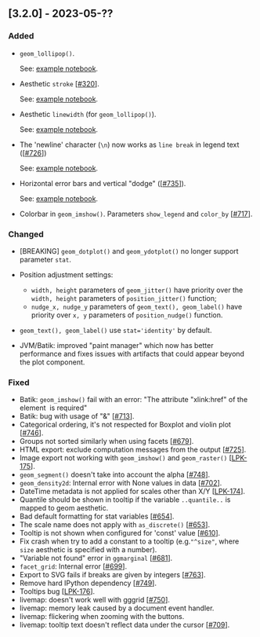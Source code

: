 ## [3.2.0] - 2023-05-??

### Added

- `geom_lollipop()`.

  See: [example notebook](https://nbviewer.org/github/JetBrains/lets-plot/blob/master/docs/f-23b/geom_lollipop.ipynb).


- Aesthetic `stroke` [[#320](https://github.com/JetBrains/lets-plot/issues/320)].

  See: [example notebook](https://nbviewer.org/github/JetBrains/lets-plot/blob/master/docs/f-23b/aes_stroke.ipynb).


- Aesthetic `linewidth` (for `geom_lollipop()`).

  See: [example notebook](https://nbviewer.org/github/JetBrains/lets-plot/blob/master/docs/f-23b/geom_lollipop.ipynb).


- The 'newline' character (`\n`) now works as `line break` in legend
  text ([[#726](https://github.com/JetBrains/lets-plot/issues/726)])

  See: [example notebook](https://nbviewer.org/github/JetBrains/lets-plot/blob/master/docs/f-23b/legend_text_multiline.ipynb).


- Horizontal error bars and vertical "dodge" ([[#735](https://github.com/JetBrains/lets-plot/issues/735)]).

  See: [example notebook](https://nbviewer.org/github/JetBrains/lets-plot/blob/master/docs/f-23b/horizontal_error_bars.ipynb).


- Colorbar in `geom_imshow()`. Parameters `show_legend`
  and `color_by` [[#717](https://github.com/JetBrains/lets-plot/issues/717)].

### Changed

- [BREAKING] `geom_dotplot()` and `geom_ydotplot()` no longer support parameter `stat`.

- Position adjustment settings:
    - `width, height` parameters of `geom_jitter()` have priority over the `width, height` parameters
      of `position_jitter()` function;
    - `nudge_x, nudge_y` parameters of `geom_text(), geom_label()` have priority over `x, y` parameters
      of `position_nudge()` function.

- `geom_text(), geom_label()` use `stat='identity'` by default.

- JVM/Batik: improved "paint manager" which now has better performance and fixes issues with artifacts that could appear beyond the plot component. 

### Fixed

- Batik: `geom_imshow()` fail with an error: "The attribute "xlink:href" of the element <image> is required"
- Batik: bug with usage of "&" [[#713](https://github.com/JetBrains/lets-plot/issues/713)].
- Categorical ordering, it's not respected for Boxplot and violin
  plot [[#746](https://github.com/JetBrains/lets-plot-kotlin/issues/746)].
- Groups not sorted similarly when using facets [[#679](https://github.com/JetBrains/lets-plot-kotlin/issues/679)].
- HTML export: exclude computation messages from the output [[#725](https://github.com/JetBrains/lets-plot/issues/725)].
- Image export not working with `geom_imshow()`
  and `geom_raster()` [[LPK-175](https://github.com/JetBrains/lets-plot-kotlin/issues/175)].
- `geom_segment()` doesn't take into account the alpha [[#748](https://github.com/JetBrains/lets-plot/issues/748)].
- `geom_density2d`: Internal error with None values in data [[#702](https://github.com/JetBrains/lets-plot/issues/702)].
- DateTime metadata is not applied for scales other than
  X/Y [[LPK-174](https://github.com/JetBrains/lets-plot-kotlin/issues/174)].
- Quantile should be shown in tooltip if the variable `..quantile..` is mapped to geom aesthetic.
- Bad default formatting for stat variables [[#654](https://github.com/JetBrains/lets-plot/issues/654)].
- The scale name does not apply with `as_discrete()` [[#653](https://github.com/JetBrains/lets-plot/issues/653)].
- Tooltip is not shown when configured for 'const' value [[#610](https://github.com/JetBrains/lets-plot/issues/610)].
- Fix crash when try to add a constant to a tooltip (e.g.`"^size"`, where `size` aesthetic is specified with a number).
- "Variable not found" error in `ggmarginal` [[#681](https://github.com/JetBrains/lets-plot/issues/681)].
- `facet_grid`: Internal error [[#699](https://github.com/JetBrains/lets-plot/issues/699)].
- Export to SVG fails if breaks are given by integers [[#763](https://github.com/JetBrains/lets-plot/issues/763)].
- Remove hard IPython dependency [[#749](https://github.com/JetBrains/lets-plot/issues/749)].
- Tooltips bug [[LPK-176](https://github.com/JetBrains/lets-plot-kotlin/issues/176)].
- livemap: doesn't work well with gggrid [[#750](https://github.com/JetBrains/lets-plot/issues/750)].
- livemap: memory leak caused by a document event handler.
- livemap: flickering when zooming with the buttons.
- livemap: tooltip text doesn't reflect data under the
  cursor [[#709](https://github.com/JetBrains/lets-plot/issues/709)].
